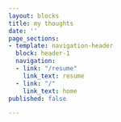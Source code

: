 ```yaml
---
layout: blocks
title: my thoughts
date: ''
page_sections:
- template: navigation-header
  block: header-1
  navigation:
  - link: "/resume"
    link_text: resume
  - link: "/"
    link_text: home
published: false

---
```

